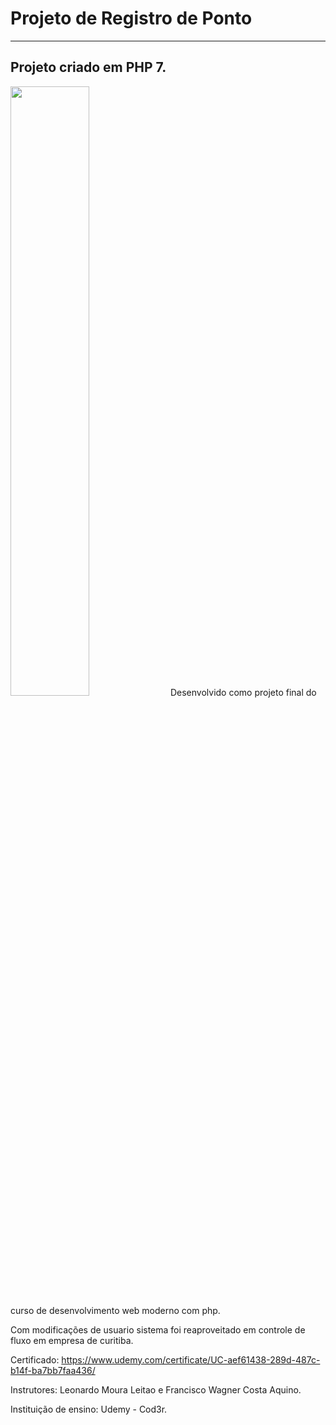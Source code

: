 # Projeto de Registro de Ponto
-----------------------------------------------------------------------------------------------------------------------------------------------------------------------------------
Projeto criado em PHP 7.
-----------------------------------------------------------------------------------------------------------------------------------------------------------------------------------
<img src='https://scontent.fcwb2-1.fna.fbcdn.net/v/t1.15752-9/127621252_821941498368964_2887043926843775583_n.png?_nc_cat=108&ccb=2&_nc_sid=ae9488&_nc_ohc=ERdBqy0bahUAX9goasc&_nc_ht=scontent.fcwb2-1.fna&oh=c99825a91147c3f4eb4fe5718c7b1d6f&oe=5FE755D7' width='50%'/>
Desenvolvido como projeto final do curso de desenvolvimento web moderno com php.

Com modificações de usuario sistema foi reaproveitado em controle de fluxo em empresa de curitiba.

Certificado: https://www.udemy.com/certificate/UC-aef61438-289d-487c-b14f-ba7bb7faa436/ <br>

Instrutores: Leonardo Moura Leitao e Francisco Wagner Costa Aquino.<br>

Instituição de ensino: Udemy - Cod3r.


